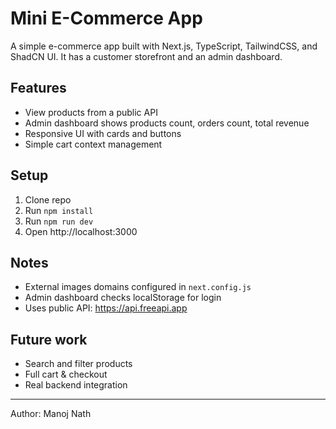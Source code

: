 # Mini E-Commerce App

A simple e-commerce app built with Next.js, TypeScript, TailwindCSS, and ShadCN UI. It has a customer storefront and an admin dashboard.

## Features
- View products from a public API
- Admin dashboard shows products count, orders count, total revenue
- Responsive UI with cards and buttons
- Simple cart context management

## Setup
1. Clone repo
2. Run `npm install`
3. Run `npm run dev`
4. Open http://localhost:3000

## Notes
- External images domains configured in `next.config.js`
- Admin dashboard checks localStorage for login
- Uses public API: https://api.freeapi.app

## Future work
- Search and filter products
- Full cart & checkout
- Real backend integration

---

Author:
Manoj Nath  

